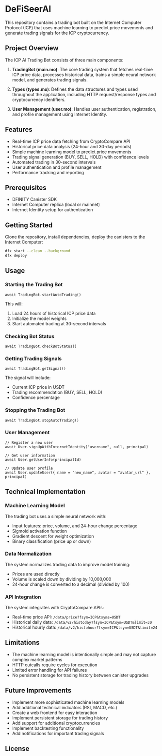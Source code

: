 # DeFiSeerAI

This repository contains a trading bot built on the Internet Computer Protocol (ICP) that uses machine learning to predict price movements and generate trading signals for the ICP cryptocurrency.

## Project Overview

The ICP AI Trading Bot consists of three main components:

1. **TradingBot (main.mo)**: The core trading system that fetches real-time ICP price data, processes historical data, trains a simple neural network model, and generates trading signals.

2. **Types (types.mo)**: Defines the data structures and types used throughout the application, including HTTP request/response types and cryptocurrency identifiers.

3. **User Management (user.mo)**: Handles user authentication, registration, and profile management using Internet Identity.

## Features

- Real-time ICP price data fetching from CryptoCompare API
- Historical price data analysis (24-hour and 30-day periods)
- Simple machine learning model to predict price movements
- Trading signal generation (BUY, SELL, HOLD) with confidence levels
- Automated trading in 30-second intervals
- User authentication and profile management
- Performance tracking and reporting

## Prerequisites

- DFINITY Canister SDK
- Internet Computer replica (local or mainnet)
- Internet Identity setup for authentication

## Getting Started

Clone the repository, install dependencies, deploy the canisters to the Internet Computer:

```bash
dfx start --clean --background
dfx deploy
```

## Usage

### Starting the Trading Bot

```motoko
await TradingBot.startAutoTrading()
```

This will:
1. Load 24 hours of historical ICP price data
2. Initialize the model weights
3. Start automated trading at 30-second intervals

### Checking Bot Status

```motoko
await TradingBot.checkBotStatus()
```

### Getting Trading Signals

```motoko
await TradingBot.getSignal()
```

The signal will include:
- Current ICP price in USDT
- Trading recommendation (BUY, SELL, HOLD)
- Confidence percentage

### Stopping the Trading Bot

```motoko
await TradingBot.stopAutoTrading()
```

### User Management

```motoko
// Register a new user
await User.signUpWithInternetIdentity("username", null, principal)

// Get user information
await User.getUserInfo(principalId)

// Update user profile
await User.updateUser({ name = "new_name", avatar = "avatar_url" }, principal)
```

## Technical Implementation

### Machine Learning Model

The trading bot uses a simple neural network with:
- Input features: price, volume, and 24-hour change percentage
- Sigmoid activation function
- Gradient descent for weight optimization
- Binary classification (price up or down)

### Data Normalization

The system normalizes trading data to improve model training:
- Prices are used directly
- Volume is scaled down by dividing by 10,000,000
- 24-hour change is converted to a decimal (divided by 100)

### API Integration

The system integrates with CryptoCompare APIs:
- Real-time price API: `/data/price?fsym=ICP&tsyms=USDT`
- Historical daily data: `/data/v2/histoday?fsym=ICP&tsym=USDT&limit=30`
- Historical hourly data: `/data/v2/histohour?fsym=ICP&tsym=USDT&limit=24`

## Limitations

- The machine learning model is intentionally simple and may not capture complex market patterns
- HTTP outcalls require cycles for execution
- Limited error handling for API failures
- No persistent storage for trading history between canister upgrades

## Future Improvements

- Implement more sophisticated machine learning models
- Add additional technical indicators (RSI, MACD, etc.)
- Create a web frontend for easy interaction
- Implement persistent storage for trading history
- Add support for additional cryptocurrencies
- Implement backtesting functionality
- Add notifications for important trading signals

## License

